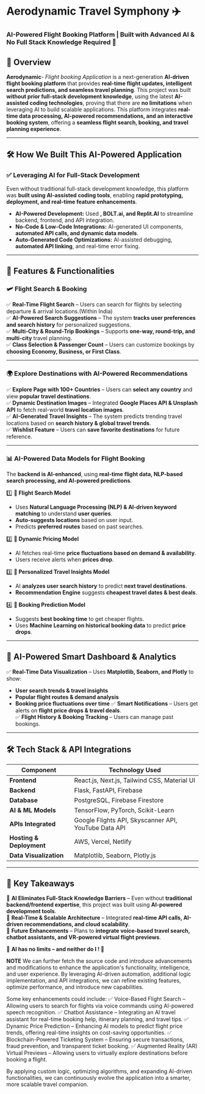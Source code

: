 # **Aerodynamic Travel Symphony ✈️**
### **AI-Powered Flight Booking Platform | Built with Advanced AI & No Full Stack Knowledge Required 🚀**

## **📌 Overview**
**Aerodynamic**- *Flight booking Application* is a next-generation **AI-driven flight booking platform** that provides **real-time flight updates, intelligent search predictions, and seamless travel planning**. This project was built **without prior full-stack development knowledge**, using the latest **AI-assisted coding technologies**, proving that there are **no limitations** when leveraging AI to build scalable applications.
This platform integrates **real-time data processing, AI-powered recommendations, and an interactive booking system**, offering a **seamless flight search, booking, and travel planning experience**.

---

## **🛠️ How We Built This AI-Powered Application**
### **✅ Leveraging AI for Full-Stack Development**
Even without traditional full-stack development knowledge, this platform was **built using AI-assisted coding tools**, enabling **rapid prototyping, deployment, and real-time feature enhancements**.  
- **AI-Powered Development:** Used **, BOLT.ai, and Replit.AI** to streamline backend, frontend, and API integration.  
- **No-Code & Low-Code Integrations:** AI-generated UI components, **automated API calls, and dynamic data models**.  
- **Auto-Generated Code Optimizations:** AI-assisted debugging, **automated API linking**, and real-time error fixing.  

---

## **🔹 Features & Functionalities**
### **🛩️ Flight Search & Booking**
✅ **Real-Time Flight Search** – Users can search for flights by selecting departure & arrival locations.(Within India)  
✅ **AI-Powered Search Suggestions** – The system **tracks user preferences and search history** for personalized suggestions.  
✅ **Multi-City & Round-Trip Bookings** – Supports **one-way, round-trip, and multi-city** travel planning.  
✅ **Class Selection & Passenger Count** – Users can customize bookings by **choosing Economy, Business, or First Class**.

---

### **🌍 Explore Destinations with AI-Powered Recommendations**
✅ **Explore Page with 100+ Countries** – Users can **select any country** and view **popular travel destinations**.  
✅ **Dynamic Destination Images** – Integrated **Google Places API & Unsplash API** to fetch real-world **travel location images**.  
✅ **AI-Generated Travel Insights** – The system predicts trending travel locations based on **search history & global travel trends**.  
✅ **Wishlist Feature** – Users can **save favorite destinations** for future reference.  

---

### **📊 AI-Powered Data Models for Flight Booking**
The **backend is AI-enhanced**, using **real-time flight data, NLP-based search processing, and AI-powered predictions**.

1️⃣ **📍 Flight Search Model**  
   - Uses **Natural Language Processing (NLP) & AI-driven keyword matching** to understand **user queries**.
   - **Auto-suggests locations** based on user input.  
   - Predicts **preferred routes** based on past searches.

2️⃣ **💸 Dynamic Pricing Model**  
   - AI fetches real-time **price fluctuations based on demand & availability**.  
   - Users receive alerts when **prices drop**.  

3️⃣ **🚀 Personalized Travel Insights Model**  
   - AI **analyzes user search history** to predict **next travel destinations**.  
   - **Recommendation Engine** suggests **cheapest travel dates & best deals**.  

4️⃣ **📅 Booking Prediction Model**  
   - Suggests **best booking time** to get cheaper flights.  
   - Uses **Machine Learning on historical booking data** to predict **price drops**.

---

## **🔹 AI-Powered Smart Dashboard & Analytics**
✅ **Real-Time Data Visualization** – Uses **Matplotlib, Seaborn, and Plotly** to show:
   - **User search trends & travel insights**
   - **Popular flight routes & demand analysis**
   - **Booking price fluctuations over time**
✅ **Smart Notifications** – Users get alerts on **flight price drops & travel deals**.  
✅ **Flight History & Booking Tracking** – Users can manage past bookings.  

---

## **🛠️ Tech Stack & API Integrations**
| **Component**        | **Technology Used**  |
|--------------------|------------------|
| **Frontend**       | React.js, Next.js, Tailwind CSS, Material UI |
| **Backend**        | Flask, FastAPI, Firebase |
| **Database**       | PostgreSQL, Firebase Firestore |
| **AI & ML Models** | TensorFlow, PyTorch, Scikit-Learn |
| **APIs Integrated**| Google Flights API, Skyscanner API, YouTube Data API |
| **Hosting & Deployment** | AWS, Vercel, Netlify |
| **Data Visualization** | Matplotlib, Seaborn, Plotly.js |

---

## **🚀 Key Takeaways**
🔹 **AI Eliminates Full-Stack Knowledge Barriers** – Even without **traditional backend/frontend expertise**, this project was built using **AI-powered development tools**.  
🔹 **Real-Time & Scalable Architecture** – Integrated **real-time API calls, AI-driven recommendations, and cloud scalability**.  
🔹 **Future Enhancements** – Plans to **integrate voice-based travel search, chatbot assistants, and VR-powered virtual flight previews**.  

📌 **AI has no limits – and neither do I ! 🚀**  

**NOTE**
We can further fetch the source code and introduce advancements and modifications to enhance the application's functionality, intelligence, and user experience. By leveraging AI-driven automation, additional logic implementation, and API integrations, we can refine existing features, optimize performance, and introduce new capabilities.

Some key enhancements could include:
✅ Voice-Based Flight Search – Allowing users to search for flights via voice commands using AI-powered speech recognition.
✅ Chatbot Assistance – Integrating an AI travel assistant for real-time booking help, itinerary planning, and travel tips.
✅ Dynamic Price Prediction – Enhancing AI models to predict flight price trends, offering real-time insights on cost-saving opportunities.
✅ Blockchain-Powered Ticketing System – Ensuring secure transactions, fraud prevention, and transparent ticket booking.
✅ Augmented Reality (AR) Virtual Previews – Allowing users to virtually explore destinations before booking a flight.

By applying custom logic, optimizing algorithms, and expanding AI-driven functionalities, we can continuously evolve the application into a smarter, more scalable travel companion.
